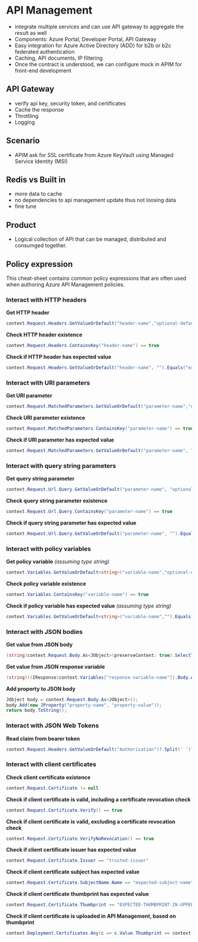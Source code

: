 # API Management

- integrate multiple services and can use API gateway to aggregate the result as well
- Components: Azure Portal, Developer Portal, API Gateway
- Easy integration for Azure Active Directory (ADD) for b2b or b2c federated authentication
- Caching, API documents, IP filtering
- Once the contract is understood, we can configure mock in APIM for front-end development

## API Gateway

- verify api key, security token, and certificates
- Cache the response
- Throttling
- Logging

## Scenario

- APIM ask for SSL certificate from Azure KeyVault using Managed Service Identity (MSI)

## Redis vs Built in

- more data to cache
- no dependencies to api management update thus not loosing data
- fine tune

## Product

- Logical collection of API that can be managed, distributed and consumged together.



## Policy expression

This cheat-sheet contains common policy expressions that are often used when authoring Azure API Management policies.

### Interact with HTTP headers

**Get HTTP header**
```c#
context.Request.Headers.GetValueOrDefault("header-name","optional-default-value")
```
**Check HTTP header existence**
```c#
context.Request.Headers.ContainsKey("header-name") == true
```
**Check if HTTP header has expected value**
```c#
context.Request.Headers.GetValueOrDefault("header-name", "").Equals("expected-header-value", StringComparison.OrdinalIgnoreCase)
```
### Interact with URI parameters

**Get URI parameter**
```c#
context.Request.MatchedParameters.GetValueOrDefault("parameter-name","optional-default-value")
```
**Check URI parameter existence**
```c#
context.Request.MatchedParameters.ContainsKey("parameter-name") == true
```
**Check if URI parameter has expected value**
```c#
context.Request.MatchedParameters.GetValueOrDefault("parameter-name", "").Equals("expected-value", StringComparison.OrdinalIgnoreCase) == true
```
### Interact with query string parameters

**Get query string parameter**
```c#
context.Request.Url.Query.GetValueOrDefault("parameter-name", "optional-default-value")
```
**Check query string parameter existence**
```c#
context.Request.Url.Query.ContainsKey("parameter-name") == true
```
**Check if query string parameter has expected value**
```c#
context.Request.Url.Query.GetValueOrDefault("parameter-name", "").Equals("expected-value", StringComparison.OrdinalIgnoreCase) == true
```
### Interact with policy variables

**Get policy variable** *(assuming type string)*
```c#
context.Variables.GetValueOrDefault<string>("variable-name","optional-default-value")
```
**Check policy variable existence**
```c#
context.Variables.ContainsKey("variable-name") == true
```
**Check if policy variable has expected value** *(assuming type string)*
```c#
context.Variables.GetValueOrDefault<string>("variable-name","").Equals("expected-value", StringComparison.OrdinalIgnoreCase)
```
### Interact with JSON bodies

**Get value from JSON body**
```c#
(string)context.Request.Body.As<JObject>(preserveContent: true).SelectToken("root.child jsonpath")
```
**Get value from JSON response variable**
```c#
(string)((IResponse)context.Variables["response-variable-name"]).Body.As<JObject>().SelectToken("root.child jsonpath")
```
**Add property to JSON body**
```c#
JObject body = context.Request.Body.As<JObject>(); 
body.Add(new JProperty("property-name", "property-value"));
return body.ToString(); 
```
### Interact with JSON Web Tokens

**Read claim from bearer token**
```c#
context.Request.Headers.GetValueOrDefault("Authorization")?.Split(' ')?[1].AsJwt()?.Claims["claim-name"].FirstOrDefault()
```

### Interact with client certificates

**Check client certificate existence**
```c#
context.Request.Certificate != null
```
**Check if client certificate is valid, including a certificate revocation check**
```c#
context.Request.Certificate.Verify() == true
```
**Check if client certificate is valid, excluding a certificate revocation check**
```c#
context.Request.Certificate.VerifyNoRevocation() == true
```
**Check if client certificate issuer has expected value**
```c#
context.Request.Certificate.Issuer == "trusted-issuer"
```
**Check if client certificate subject has expected value**
```c#
context.Request.Certificate.SubjectName.Name == "expected-subject-name"
```
**Check if client certificate thumbprint has expected value**
```c#
context.Request.Certificate.Thumbprint == "EXPECTED-THUMBPRINT-IN-UPPER-CASE"
```
**Check if client certificate is uploaded in API Management, based on thumbprint**
```c#
context.Deployment.Certificates.Any(c => c.Value.Thumbprint == context.Request.Certificate.Thumbprint) == true
```
